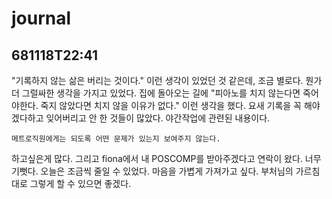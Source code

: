 # journal

## 681118T22:41

"기록하지 않는 삶은 버리는 것이다." 이런 생각이 있었던 것 같은데, 조금 별로다. 뭔가 더 그럴싸한 생각을 가지고 있었다.
집에 돌아오는 길에 "피아노를 치지 않는다면 죽어야한다. 죽지 않았다면 치지 않을 이유가 없다." 이런 생각을 했다.
요새 기록을 꼭 해야겠다하고 잊어버리고 안 한 것들이 많았다.
야간작업에 관련된 내용이다.

`메트로직원에게는 되도록 어떤 문제가 있는지 보여주지 않는다.`

하고싶은게 많다. 그리고 fiona에서 내 POSCOMP를 받아주겠다고 연락이 왔다. 너무 기뻣다.
오늘은 조금씩 줄일 수 있었다. 마음을 가볍게 가져가고 싶다. 부처님의 가르침대로 그렇게 할 수 있으면 좋겠다.

